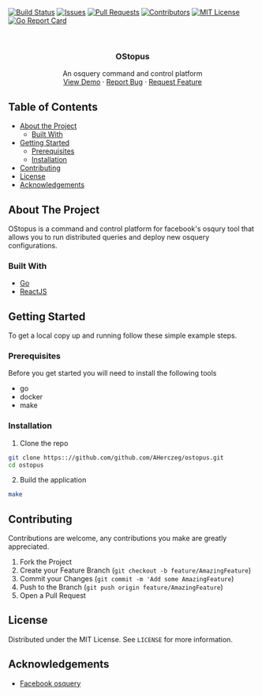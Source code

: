
<!-- PROJECT SHIELDS -->
[![Build Status][build-shield]]()
[![Issues][issues-shield]]()
[![Pull Requests][pr-shield]]()
[![Contributors][contributors-shield]]()
[![MIT License][license-shield]][license-url]
[![Go Report Card](https://goreportcard.com/badge/gojp/goreportcard)](https://goreportcard.com/report/github.com/AHerczeg/ostopus)

<!-- PROJECT LOGO -->
<br />
<p align="center">
  <h3 align="center">OStopus</h3>

  <p align="center">
    An osquery command and control platform
    <br />
    <a href="https://github.com/AHerczeg/ostopus">View Demo</a>
    ·
    <a href="https://github.com/AHerczeg/ostopus/issues">Report Bug</a>
    ·
    <a href="https://github.com/AHerczeg/ostopus/issues">Request Feature</a>
  </p>
</p>



<!-- TABLE OF CONTENTS -->
## Table of Contents

* [About the Project](#about-the-project)
  * [Built With](#built-with)
* [Getting Started](#getting-started)
  * [Prerequisites](#prerequisites)
  * [Installation](#installation)
* [Contributing](#contributing)
* [License](#license)
* [Acknowledgements](#acknowledgements)



<!-- ABOUT THE PROJECT -->
## About The Project

OStopus is a command and control platform for facebook's osqury tool that allows you to run distributed queries and deploy new osquery configurations.  


### Built With
* [Go](https://golang.org)
* [ReactJS](https://reactjs.org)



<!-- GETTING STARTED -->
## Getting Started

To get a local copy up and running follow these simple example steps.

### Prerequisites

Before you get started you will need to install the following tools
* go
* docker
* make 

### Installation

1. Clone the repo
```sh
git clone https:://github.com/github.com/AHerczeg/ostopus.git
cd ostopus
```
2. Build the application
```sh
make
```

<!-- CONTRIBUTING -->
## Contributing

Contributions are welcome, any contributions you make are greatly appreciated.

1. Fork the Project
2. Create your Feature Branch (`git checkout -b feature/AmazingFeature`)
3. Commit your Changes (`git commit -m 'Add some AmazingFeature`)
4. Push to the Branch (`git push origin feature/AmazingFeature`)
5. Open a Pull Request



<!-- LICENSE -->
## License

Distributed under the MIT License. See `LICENSE` for more information.


<!-- ACKNOWLEDGEMENTS -->
## Acknowledgements

* [Facebook osquery](https://osquery.io/)


<!-- MARKDOWN LINKS & IMAGES -->
[build-shield]: https://img.shields.io/badge/build-passing-brightgreen.svg?style=flat-square
[issues-shield]: https://img.shields.io/github/issues/AHerczeg/ostopus.svg
[pr-shield]: https://img.shields.io/github/issues-pr/AHerczeg/ostopus.svg
[contributors-shield]: https://img.shields.io/github/contributors/AHerczeg/ostopus.svg
[license-shield]: https://img.shields.io/badge/license-MIT-blue.svg?style=flat-square
[license-url]: https://choosealicense.com/licenses/mit